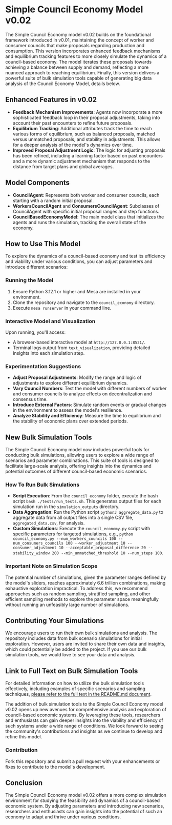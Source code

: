# Simple Council Economy Model v0.02

The Simple Council Economy model v0.02 builds on the foundational framework introduced in v0.01, maintaining the concept of worker and consumer councils that make proposals regarding production and consumption. This version incorporates enhanced feedback mechanisms and equilibrium tracking features to more closely simulate the dynamics of a council-based economy. The model iterates these proposals towards achieving a balance between supply and demand, reflecting a more nuanced approach to reaching equilibrium. Finally, this version delivers a powerful suite of bulk simulation tools capable of generating big data analysis of the Council Economy Model, details below.

## Enhanced Features in v0.02

- **Feedback Mechanism Improvements**: Agents now incorporate a more sophisticated feedback loop in their proposal adjustments, taking into account their past encounters to refine future proposals.
- **Equilibrium Tracking**: Additional attributes track the time to reach various forms of equilibrium, such as balanced proposals, matched versus unmatched proposals, and stability in adjustments. This allows for a deeper analysis of the model's dynamics over time.
- **Improved Proposal Adjustment Logic**: The logic for adjusting proposals has been refined, including a learning factor based on past encounters and a more dynamic adjustment mechanism that responds to the distance from target plans and global averages.

## Model Components

- **CouncilAgent**: Represents both worker and consumer councils, each starting with a random initial proposal.
- **WorkersCouncilAgent** and **ConsumersCouncilAgent**: Subclasses of CouncilAgent with specific initial proposal ranges and step functions.
- **CouncilBasedEconomyModel**: The main model class that initializes the agents and runs the simulation, tracking the overall state of the economy.

## How to Use This Model

To explore the dynamics of a council-based economy and test its efficiency and viability under various conditions, you can adjust parameters and introduce different scenarios:

### Running the Model

1. Ensure Python 3.12.1 or higher and Mesa are installed in your environment.
2. Clone the repository and navigate to the `council_economy` directory.
3. Execute `mesa runserver` in your command line.

### Interactive Model and Visualization

Upon running, you'll access:
- A browser-based interactive model at `http://127.0.0.1:8521/`.
- Terminal logs output from `text_visualization`, providing detailed insights into each simulation step.

### Experimentation Suggestions

- **Adjust Proposal Adjustments**: Modify the range and logic of adjustments to explore different equilibrium dynamics.
- **Vary Council Numbers**: Test the model with different numbers of worker and consumer councils to analyze effects on decentralization and consensus time.
- **Introduce External Factors**: Simulate random events or gradual changes in the environment to assess the model's resilience.
- **Analyze Stability and Efficiency**: Measure the time to equilibrium and the stability of economic plans over extended periods.

## New Bulk Simulation Tools

The Simple Council Economy model now includes powerful tools for conducting bulk simulations, allowing users to explore a wide range of scenarios and parameter combinations. This suite of tools is designed to facilitate large-scale analysis, offering insights into the dynamics and potential outcomes of different council-based economic scenarios.

### How To Run Bulk Simulations

- **Script Execution**: From the `council_economy` folder, execute the bash script `bash ./tests/run_tests.sh`. This generates output files for each simulation run in the `simulation_outputs` directory.
- **Data Aggregation**: Run the Python script `python3 aggregate_data.py` to aggregate data from all output files into a single CSV file, `aggregated_data.csv`, for analysis.
- **Custom Simulations**: Execute the `council_economy.py` script with specific parameters for targeted simulations, e.g., `python council_economy.py --num_workers_councils 100 --num_consumers_councils 100 --worker_adjustment 10 --consumer_adjustment 10 --acceptable_proposal_difference 20 --stability_window 200 --min_unmatched_threshold 10 --num_steps 100`.

### Important Note on Simulation Scope

The potential number of simulations, given the parameter ranges defined by the model's sliders, reaches approximately 6.6 trillion combinations, making exhaustive exploration impractical. To address this, we recommend approaches such as random sampling, stratified sampling, and other efficient sampling methods to explore the parameter space meaningfully without running an unfeasibly large number of simulations.

## Contributing Your Simulations

We encourage users to run their own bulk simulations and analysis. The repository includes data from bulk scenario simulations for initial exploration. However, users are invited to share their own data and insights, which could potentially be added to the project. If you use our bulk simulation tools, we would love to see your data and analysis.

## Link to Full Text on Bulk Simulation Tools

For detailed information on how to utilize the bulk simulation tools effectively, including examples of specific scenarios and sampling techniques, [please refer to the full text in the README.md document](https://github.com/Post-Capitalist-Labs/models/blob/optimize-adjustments/main/tests/README.md).

The addition of bulk simulation tools to the Simple Council Economy model v0.02 opens up new avenues for comprehensive analysis and exploration of council-based economic systems. By leveraging these tools, researchers and enthusiasts can gain deeper insights into the viability and efficiency of such systems under a wide range of conditions. We look forward to seeing the community's contributions and insights as we continue to develop and refine this model.

### Contribution

Fork this repository and submit a pull request with your enhancements or fixes to contribute to the model's development.

## Conclusion

The Simple Council Economy model v0.02 offers a more complex simulation environment for studying the feasibility and dynamics of a council-based economic system. By adjusting parameters and introducing new scenarios, researchers and enthusiasts can gain insights into the potential of such an economy to adapt and thrive under various conditions.
